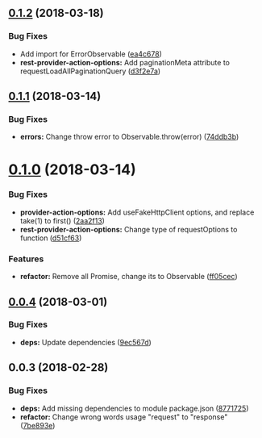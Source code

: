 <a name="0.1.2"></a>
## [0.1.2](https://github.com/EndyKaufman/ngx-repository/compare/0.1.1...0.1.2) (2018-03-18)


### Bug Fixes

* Add import for ErrorObservable ([ea4c678](https://github.com/EndyKaufman/ngx-repository/commit/ea4c678))
* **rest-provider-action-options:** Add paginationMeta attribute to requestLoadAllPaginationQuery ([d3f2e7a](https://github.com/EndyKaufman/ngx-repository/commit/d3f2e7a))



<a name="0.1.1"></a>
## [0.1.1](https://github.com/EndyKaufman/ngx-repository/compare/0.1.0...0.1.1) (2018-03-14)


### Bug Fixes

* **errors:** Change throw error to Observable.throw(error) ([74ddb3b](https://github.com/EndyKaufman/ngx-repository/commit/74ddb3b))



<a name="0.1.0"></a>
# [0.1.0](https://github.com/EndyKaufman/ngx-repository/compare/0.0.4...0.1.0) (2018-03-14)


### Bug Fixes

* **provider-action-options:** Add useFakeHttpClient options, and replace take(1) to first() ([2aa2f13](https://github.com/EndyKaufman/ngx-repository/commit/2aa2f13))
* **rest-provider-action-options:** Change type of requestOptions to function ([d51cf63](https://github.com/EndyKaufman/ngx-repository/commit/d51cf63))


### Features

* **refactor:** Remove all Promise, change its to Observable ([ff05cec](https://github.com/EndyKaufman/ngx-repository/commit/ff05cec))



<a name="0.0.4"></a>
## [0.0.4](https://github.com/EndyKaufman/ngx-repository/compare/0.0.3...0.0.4) (2018-03-01)


### Bug Fixes

* **deps:** Update dependencies ([9ec567d](https://github.com/EndyKaufman/ngx-repository/commit/9ec567d))



<a name="0.0.3"></a>
## 0.0.3 (2018-02-28)


### Bug Fixes

* **deps:** Add missing dependencies to module package.json ([8771725](https://github.com/EndyKaufman/ngx-repository/commit/8771725))
* **refactor:** Change wrong words usage "request" to "response" ([7be893e](https://github.com/EndyKaufman/ngx-repository/commit/7be893e))



